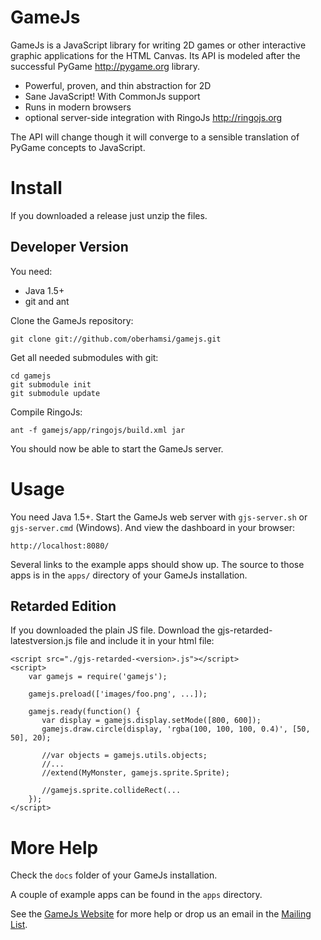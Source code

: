 GameJs
=======

GameJs is a JavaScript library for writing 2D games or other interactive graphic applications for the HTML Canvas. Its API is modeled after the successful PyGame <http://pygame.org> library.

  * Powerful, proven, and thin abstraction for 2D
  * Sane JavaScript! With CommonJs support
  * Runs in modern browsers
  * optional server-side integration with RingoJs <http://ringojs.org>

The API will change though it will converge to a sensible translation of PyGame concepts to JavaScript.

Install
========

If you downloaded a release just unzip the files.

Developer Version
----------------------------------

You need:

  * Java 1.5+
  * git and ant

Clone the GameJs repository:

    git clone git://github.com/oberhamsi/gamejs.git

Get all needed submodules with git:

    cd gamejs
    git submodule init
    git submodule update

Compile RingoJs:

    ant -f gamejs/app/ringojs/build.xml jar

You should now be able to start the GameJs server.

Usage
=========

You need Java 1.5+. Start the GameJs web server with `gjs-server.sh` or `gjs-server.cmd` (Windows). And view the dashboard in your browser:

    http://localhost:8080/

Several links to the example apps should show up. The source to those apps is in the `apps/` directory of your GameJs installation.

Retarded Edition
------------------
If you downloaded the plain JS file. Download the gjs-retarded-latestversion.js file and include it in your html file:

    <script src="./gjs-retarded-<version>.js"></script>
    <script>
        var gamejs = require('gamejs');

        gamejs.preload(['images/foo.png', ...]);

        gamejs.ready(function() {
           var display = gamejs.display.setMode([800, 600]);
           gamejs.draw.circle(display, 'rgba(100, 100, 100, 0.4)', [50, 50], 20);

           //var objects = gamejs.utils.objects;
           //...
           //extend(MyMonster, gamejs.sprite.Sprite);

           //gamejs.sprite.collideRect(...
        });
    </script>

More Help
===========

Check the `docs` folder of your GameJs installation.

A couple of example apps can be found in the `apps` directory.

See the [GameJs Website](http://gamejs.org) for more help or drop us an email in the [Mailing List](http://groups.google.com/group/gamejs).
